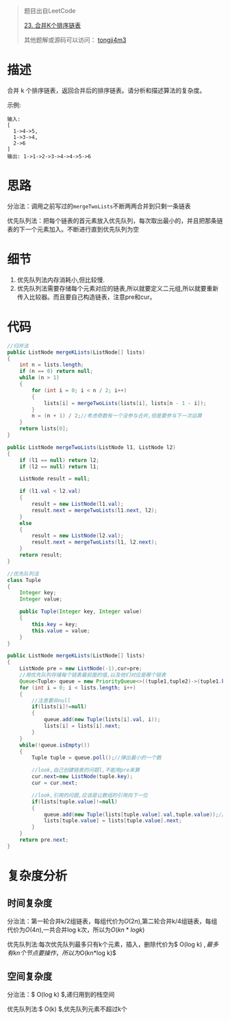 > 题目出自LeetCode
>
> [23. 合并K个排序链表](https://leetcode-cn.com/problems/merge-k-sorted-lists/)
>
>  其他题解或源码可以访问： [tongji4m3](https://github.com/tongji4m3/LeetCode)



# 描述
合并 k 个排序链表，返回合并后的排序链表。请分析和描述算法的复杂度。

示例:
```
输入:
[
  1->4->5,
  1->3->4,
  2->6
]
输出: 1->1->2->3->4->4->5->6
```



# 思路

分治法：调用之前写过的`mergeTwoLists`不断两两合并到只剩一条链表

优先队列法：把每个链表的首元素放入优先队列，每次取出最小的，并且把那条链表的下一个元素加入。不断进行直到优先队列为空

# 细节

1. 优先队列法内存消耗小,但比较慢.
2. 优先队列法需要存储每个元素对应的链表,所以就要定义二元组,所以就要重新传入比较器。而且要自己构造链表，注意pre和cur。

# 代码

```java
//归并法
public ListNode mergeKLists(ListNode[] lists)
{
    int n = lists.length;
    if (n == 0) return null;
    while (n > 1)
    {
        for (int i = 0; i < n / 2; i++)
        {
            lists[i] = mergeTwoLists(lists[i], lists[n - 1 - i]);
        }
        n = (n + 1) / 2;//考虑奇数有一个没参与合并,但是要参与下一次运算
    }
    return lists[0];
}

public ListNode mergeTwoLists(ListNode l1, ListNode l2)
{
    if (l1 == null) return l2;
    if (l2 == null) return l1;

    ListNode result = null;

    if (l1.val < l2.val)
    {
        result = new ListNode(l1.val);
        result.next = mergeTwoLists(l1.next, l2);
    }
    else
    {
        result = new ListNode(l2.val);
        result.next = mergeTwoLists(l1, l2.next);
    }
    return result;
}
```

```java
//优先队列法
class Tuple
{
    Integer key;
    Integer value;

    public Tuple(Integer key, Integer value)
    {
        this.key = key;
        this.value = value;
    }
}

public ListNode mergeKLists(ListNode[] lists)
{
    ListNode pre = new ListNode(-1),cur=pre;
    //用优先队列存储每个链表最前面的值,以及他们对应是哪个链表
    Queue<Tuple> queue = new PriorityQueue<>((tuple1,tuple2)->(tuple1.key-tuple2.key));
    for (int i = 0; i < lists.length; i++)
    {
        //注意要非null
        if(lists[i]!=null)
        {
            queue.add(new Tuple(lists[i].val, i));
            lists[i] = lists[i].next;
        }
    }
    while(!queue.isEmpty())
    {
        Tuple tuple = queue.poll();//弹出最小的一个数

        //look,自己创建链表的问题l,不能用pre来算
        cur.next=new ListNode(tuple.key);
        cur = cur.next;

        //look,引用的问题,应该是让数组的引用向下一位
        if(lists[tuple.value]!=null)
        {
            queue.add(new Tuple(lists[tuple.value].val,tuple.value));//tuple.values标识是哪个链表
            lists[tuple.value] = lists[tuple.value].next;
        }
    }
    return pre.next;
}
```





# 复杂度分析
## 时间复杂度

分治法：第一轮合并k/2组链表，每组代价为$O(2n)$,第二轮合并k/4组链表，每组代价为$O(4n)$,一共合并log k次，所以为$O(kn*log k)$

优先队列法:每次优先队列最多只有k个元素，插入，删除代价为$ O(log k) $,最多有kn个节点要操作，所以为$O(kn*log k)$

## 空间复杂度

分治法：$ O(log k) $,递归用到的栈空间

优先队列法:$ O(k) $,优先队列元素不超过k个